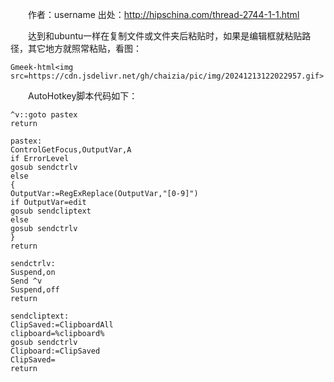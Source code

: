 &emsp;&emsp;作者：username 出处：http://hipschina.com/thread-2744-1-1.html

&emsp;&emsp;达到和ubuntu一样在复制文件或文件夹后粘贴时，如果是编辑框就粘贴路径，其它地方就照常粘贴，看图：

`Gmeek-html<img src=https://cdn.jsdelivr.net/gh/chaizia/pic/img/20241213122022957.gif>`

&emsp;&emsp;AutoHotkey脚本代码如下：

```
^v::goto pastex
return

pastex:
ControlGetFocus,OutputVar,A
if ErrorLevel
gosub sendctrlv
else
{
OutputVar:=RegExReplace(OutputVar,"[0-9]")
if OutputVar=edit
gosub sendcliptext
else
gosub sendctrlv
}
return

sendctrlv:
Suspend,on
Send ^v
Suspend,off
return

sendcliptext:
ClipSaved:=ClipboardAll
clipboard=%clipboard%
gosub sendctrlv
Clipboard:=ClipSaved
ClipSaved=
return
```

<!-- ##{"timestamp":1290914736}## -->